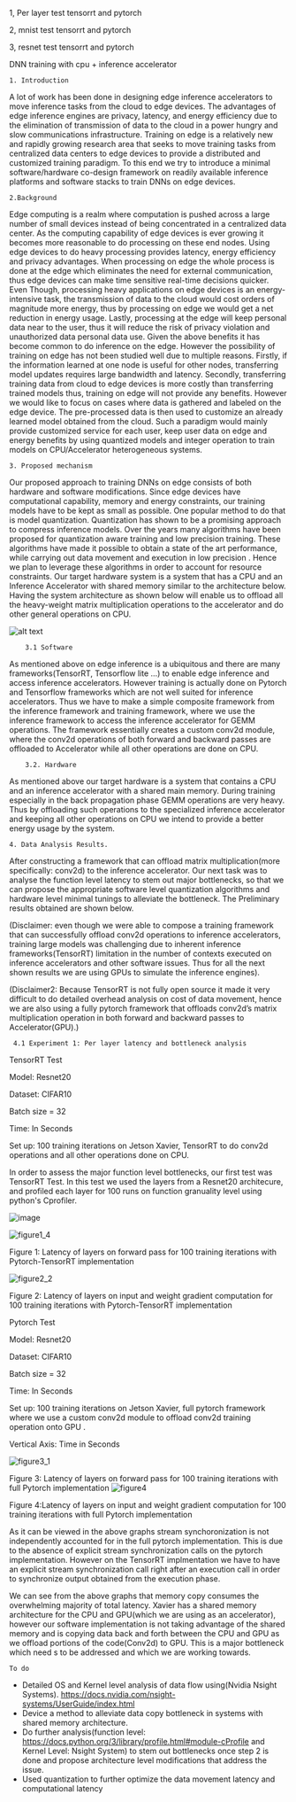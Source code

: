 1, Per layer test tensorrt and pytorch

2, mnist test tensorrt and pytorch

3, resnet test tensorrt and pytorch

 DNN training with cpu + inference accelerator

    1. Introduction

A lot of work has been done in designing edge inference accelerators to move inference tasks from the cloud to edge devices. The advantages of edge inference engines are privacy, latency, and energy efficiency due to the elimination of transmission of data to the cloud in a power hungry and slow communications infrastructure. Training on edge is a relatively new and rapidly growing research area that seeks to move training tasks from centralized data centers to edge devices to provide a distributed and customized training paradigm. To this end we try to introduce a minimal software/hardware co-design framework on readily available inference platforms and software stacks to train DNNs on edge devices.

    2.Background

Edge computing is a realm where computation is pushed across a large number of small devices instead of being concentrated in a centralized data center. As the computing capability of edge devices is ever growing it becomes more reasonable to do processing on these end nodes. Using edge devices to do heavy processing provides latency, energy efficiency and privacy advantages. When processing on edge the whole process is done at the edge which eliminates the need for external communication, thus edge devices can make time sensitive real-time decisions quicker. Even Though, processing heavy applications on edge devices is an energy-intensive task, the transmission of data to the cloud would cost orders of magnitude more energy, thus by processing on edge we would get a net reduction in energy usage. Lastly, processing at the edge will keep personal data near to the user, thus it will reduce the risk of privacy violation and unauthorized data personal data use.
Given the above benefits it has become common to do inference on the edge. However the possibility of training on edge has not been studied well due to multiple reasons.  Firstly, if the information learned at one node is useful for other nodes, transferring model updates requires large bandwidth and latency. Secondly,  transferring training data from cloud to edge devices is more costly than transferring trained models thus, training on edge will not provide any benefits. 
However we would like to focus on cases where data is gathered and labeled on the edge device. The pre-processed data is then used to customize an already learned model obtained from the cloud. Such a paradigm would mainly provide customized service for each user, keep user data on edge and energy benefits by using quantized models and integer operation to train models on CPU/Accelerator heterogeneous systems.
        
    3. Proposed mechanism

Our proposed approach to training DNNs on edge consists of both hardware and software modifications. Since edge devices have computational capability, memory and energy constraints, our training models have to be kept as small as possible. One popular method to do that is model quantization. Quantization has shown to be a promising approach to compress inference models. Over the years many algorithms have been proposed for quantization aware training and low precision training. These algorithms have made it possible to obtain a state of the art performance, while carrying out data movement and execution in low precision  .  Hence we plan to leverage these algorithms in order to account for resource constraints. Our target hardware system is a system that has a CPU and an Inference Accelerator with shared memory similar to the architecture below. Having the system architecture as shown below will enable us to offload all the heavy-weight matrix multiplication operations to the accelerator and do other general operations on CPU.

 
![alt text](https://lh6.googleusercontent.com/mOCoIOeMZrPrJl8SEF3jHN18cTdbWE2oQDWs59qxvS5AejcHpfz7tt3cPv63xGFeF9kbrZsb5B8OxvsDyxBz2stKTDiVEqKNotF_xXqRZxYjLhrpRHsXmA2u-pnH47f9tXIh414p)


        3.1 Software

As mentioned above on edge inference is a ubiquitous  and there are many frameworks(TensorRT, Tensorflow lite …) to enable edge inference and access inference accelerators. However training is actually done on Pytorch and Tensorflow frameworks which are not well suited for inference accelerators. Thus we have to make a simple composite framework from the inference framework and training framework, where we use the inference framework to access the inference accelerator for GEMM operations.  The framework essentially creates a custom conv2d module, where the conv2d operations of both forward and backward passes are offloaded to Accelerator while all other operations are done on CPU.


        3.2. Hardware

As mentioned above our target hardware is a system that contains a CPU and an inference accelerator with a shared main memory. During training especially in the back propagation phase GEMM operations are very heavy. Thus by offloading such operations to the specialized inference accelerator and keeping all other operations on CPU we intend to provide a better energy usage by the system.

    4. Data Analysis Results.
    
After constructing a framework that can offload matrix multiplication(more specifically: conv2d) to the inference accelerator. Our next task was to analyse the function level latency to stem out major bottlenecks, so that we can propose the appropriate software level quantization algorithms and hardware level minimal tunings to alleviate the bottleneck. The Preliminary results obtained are shown below. 

(Disclaimer: even though we were able to compose a training framework that can successfully offload conv2d operations to inference accelerators, training large models was challenging due to inherent inference frameworks(TensorRT) limitation in the number of contexts executed on inference accelerators and other software issues. Thus for all the next shown results we are using GPUs to simulate the inference engines).

(Disclaimer2: Because TensorRT is not fully open source it made it very difficult to do detailed overhead analysis on cost of data movement, hence we are also using a fully pytorch framework that offloads conv2d’s matrix multiplication operation in both forward and backward passes to Accelerator(GPU).)

     4.1 Experiment 1: Per layer latency and bottleneck analysis
TensorRT Test

Model: Resnet20

Dataset: CIFAR10

Batch size = 32

Time: In Seconds

Set up: 100 training iterations on Jetson Xavier, TensorRT to do conv2d operations and all other operations done on CPU.

In order to assess the major function level bottlenecks, our first test was TensorRT Test. In this test we used the layers from a Resnet20 architecure, and profiled each layer for 100 runs on function granuality level using python's Cprofiler.


![image](https://user-images.githubusercontent.com/50684786/128705747-8955a121-554d-43ab-91b8-a27b0329be43.png)


![figure1_4](https://user-images.githubusercontent.com/50684786/128811546-f69c2887-ca51-430a-9665-3e5916022630.png)

Figure 1: Latency of layers on forward pass for 100 training iterations with Pytorch-TensorRT implementation

![figure2_2](https://user-images.githubusercontent.com/50684786/128811247-8cb31f9e-7c0a-4bdb-8707-03ef0c866bd2.png)

Figure 2: Latency of layers on input and weight gradient computation for 100 training iterations with Pytorch-TensorRT implementation

Pytorch Test

Model: Resnet20

Dataset: CIFAR10

Batch size = 32

Time: In Seconds

Set up: 100 training iterations on Jetson Xavier, full pytorch framework where we use a custom conv2d module to offload conv2d training operation onto GPU .

Vertical Axis: Time in Seconds

![figure3_1](https://user-images.githubusercontent.com/50684786/128811806-8bb132aa-0251-4935-ba59-071ad1093be9.png)

Figure 3: Latency of layers on forward pass for 100 training iterations with full Pytorch implementation
![figure4](https://user-images.githubusercontent.com/50684786/128812089-fe3fba24-8a0c-4183-86b7-3edea7056c26.png)

Figure 4:Latency of layers on input and weight gradient computation for 100 training iterations with full Pytorch implementation

As it can be viewed in the above graphs stream synchoronization is not independently accounted for in the full pytorch implementation. This is due to the absence of explicit stream synchronization calls on the pytorch implementation. However on the TensorRT implmentation we have to have an explicit stream synchronization call right after an execution call in order to synchronize output obtained from the execution phase.

We can see from the above graphs that memory copy consumes the overwhelming majority of total latency. Xavier has a shared memory architecture for the CPU and GPU(which we are using as an accelerator), however our software implementation is not taking advantage of the shared memory and is copying data back and forth between the CPU and GPU as we offload portions of the code(Conv2d) to GPU. This is a major bottleneck which need s to be addressed and which we are working towards. 

    To do

- Detailed OS and Kernel level analysis of data flow using(Nvidia Nsight Systems). https://docs.nvidia.com/nsight-systems/UserGuide/index.html
- Device a method to alleviate data copy bottleneck in systems with shared memory architecture.
- Do further analysis(function level: https://docs.python.org/3/library/profile.html#module-cProfile and Kernel Level: Nsight System)  to stem out bottlenecks once step 2 is done and propose architecture level modifications that address the issue.
- Used quantization to further optimize the data movement latency and computational latency


